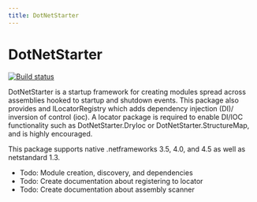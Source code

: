 ```yaml
---
title: DotNetStarter 
---
```

# DotNetStarter

[![Build status](https://ci.appveyor.com/api/projects/status/a907wfniy73sk5de?svg=true)](https://ci.appveyor.com/project/bmcdavid/dotnetstarter)

DotNetStarter is a startup framework for creating modules spread across assemblies hooked to startup and shutdown events. This package also provides and ILocatorRegistry which adds dependency injection (DI)/ inversion of control (ioc). A locator package is required to enable DI/IOC functionality such as DotNetStarter.DryIoc or DotNetStarter.StructureMap, and is highly encouraged. 

This package supports native .netframeworks 3.5, 4.0, and 4.5 as well as netstandard 1.3.

* Todo: Module creation, discovery, and dependencies
* Todo: Create documentation about registering to locator
* Todo: Create documentation about assembly scanner
